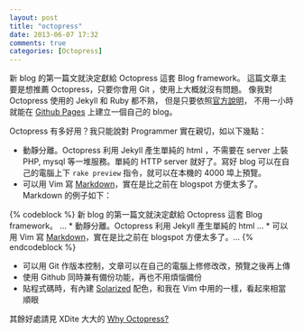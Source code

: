 ```yaml
---
layout: post
title: "octopress"
date: 2013-06-07 17:32
comments: true
categories: [Octopress]
---
```

新 blog 的第一篇文就決定獻給 Octopress 這套 Blog framework。
這篇文章主要是想推薦 Octopress，只要你會用 Git ，使用上大概就沒有問題。
像我對 Octopress 使用的 Jekyll 和 Ruby 都不熟，
但是只要依照[官方說明](http://octopress.org/docs/setup/)，
不用一小時就能在 [Github Pages](http://pages.github.com/) 上建立一個自己的 blog。

Octopress 有多好用？我只能說對 Programmer 實在親切，如以下幾點：

* 動靜分離。Octopress 利用 Jekyll 產生單純的 html ，不需要在 server 上裝 PHP, mysql 等一堆服務。單純的 HTTP server 就好了。寫好 blog 可以在自己的電腦上下 `rake preview` 指令，就可以在本機的 4000 埠上預覽。
* 可以用 Vim 寫 [Markdown](http://markdown.tw/)，實在是比之前在 blogspot 方便太多了。Markdown 的例子如下：

{% codeblock %}
    新 blog 的第一篇文就決定獻給 Octopress 這套 Blog framework。
    ...
    * 動靜分離。Octopress 利用 Jekyll 產生單純的 html ...
    * 可以用 Vim 寫 [Markdown](http://markdown.tw/)，實在是比之前在 blogspot 方便太多了。...
{% endcodeblock %}

* 可以用 Git 作版本控制，文章可以在自己的電腦上修修改改，預覽之後再上傳
* 使用 Github 同時兼有備份功能，再也不用煩惱備份
* 貼程式碼時，有內建 [Solarized](http://ethanschoonover.com/solarized) 配色，和我在 Vim 中用的一樣，看起來相當順眼

其餘好處請見 XDite 大大的 [Why Octopress?](http://blog.xdite.net/posts/2011/10/07/what-is-octopress/)
